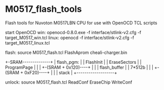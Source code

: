 # M0517_flash_tools
Flash tools for Nuvoton M0517LBN CPU for use with OpenOCD TCL scripts

start OpenOCD
win: openocd-0.8.0.exe -f interface/stlink-v2.cfg -f target_M0517_win.tcl
linux: openocd -f interface/stlink-v2.cfg -f target_M0517_linux.tcl

flash:
source M0517_flash.tcl
FlashAprom cheali-charger.bin

+-SRAM--------------+
| flash_pgm:        |
|   FlashInit       |
|   EraseSectors    |
|   ProgramPage     |
|                   |
+-(SRAM + 0x120)----+
|                   |
|  flash_buffer     |
|  7*512b           |
|                   |
+-(SRAM + 0xF20)----+
|                   |
|     stack         |
+-------------------+

unlock:
source M0517_flash.tcl
ReadConf
EraseChip
WriteConf
